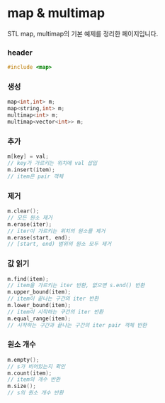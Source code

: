 # map & multimap
STL map, multimap의 기본 예제를 정리한 페이지입니다.
### header
```cpp
#include <map>
```
### 생성
```cpp
map<int,int> m;
map<string,int> m;
multimap<int> m;
multimap<vector<int>> m;
```
### 추가
```cpp
m[key] = val;
// key가 가르키는 위치에 val 삽입
m.insert(item);
// item은 pair 객체
```
### 제거
```cpp
m.clear();
// 모든 원소 제거
m.erase(iter);
// iter이 가르키는 위치의 원소를 제거
m.erase(start, end);
// [start, end) 범위의 원소 모두 제거
```
### 값 읽기
```cpp
m.find(item);
// item을 가르키는 iter 반환, 없으면 s.end() 반환
m.upper_bound(item);
// item이 끝나는 구간의 iter 반환
m.lower_bound(item);
// item이 시작하는 구간의 iter 반환
m.equal_range(item);
// 시작하는 구간과 끝나는 구간의 iter pair 객체 반환
```
### 원소 개수
```cpp
m.empty();
// s가 비어있는지 확인
m.count(item);
// item의 개수 반환
m.size();
// s의 원소 개수 반환
```